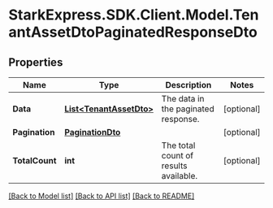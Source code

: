 # StarkExpress.SDK.Client.Model.TenantAssetDtoPaginatedResponseDto

## Properties

Name | Type | Description | Notes
------------ | ------------- | ------------- | -------------
**Data** | [**List&lt;TenantAssetDto&gt;**](TenantAssetDto.md) | The data in the paginated response. | [optional] 
**Pagination** | [**PaginationDto**](PaginationDto.md) |  | [optional] 
**TotalCount** | **int** | The total count of results available. | [optional] 

[[Back to Model list]](../README.md#documentation-for-models) [[Back to API list]](../README.md#documentation-for-api-endpoints) [[Back to README]](../README.md)

